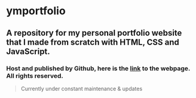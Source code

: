 # ymportfolio

## A repository for my personal portfolio website that I made from scratch with HTML, CSS and JavaScript.
### Host and published by Github, here is the [link](https://maggiejp.github.io/ymportfolio/) to the webpage. All rights reserved.

> Currently under constant maintenance & updates
